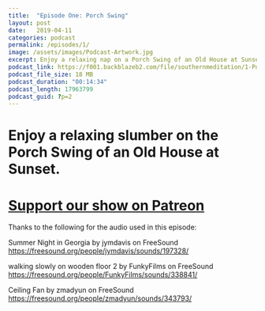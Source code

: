 ```yaml
---
title:  "Episode One: Porch Swing"
layout: post
date:   2019-04-11
categories: podcast
permalink: /episodes/1/
image: /assets/images/Podcast-Artwork.jpg
excerpt: Enjoy a relaxing nap on a Porch Swing of an Old House at Sunset.
podcast_link: https://f001.backblazeb2.com/file/southernmeditation/1-Porch_Swing.mp3
podcast_file_size: 18 MB
podcast_duration: "00:14:34"
podcast_length: 17963799
podcast_guid: ?p=2
---
```

# Enjoy a relaxing slumber on the Porch Swing of an Old House at Sunset.

# <a href="https://www.patreon.com/bePatron?u=8203968" rel="payment">Support our show on Patreon</a>

Thanks to the following for the audio used in this episode:

Summer Night in Georgia by jymdavis on FreeSound <https://freesound.org/people/jymdavis/sounds/197328/>

walking slowly on wooden floor 2 by FunkyFilms on FreeSound <https://freesound.org/people/FunkyFilms/sounds/338841/>

Ceiling Fan by zmadyun on FreeSound <https://freesound.org/people/zmadyun/sounds/343793/>
